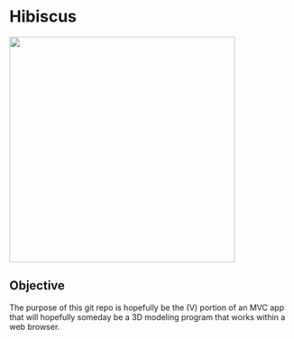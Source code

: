 # Hibiscus

<img src="https://upload.wikimedia.org/wikipedia/commons/7/76/Hibiscus_hirtus_Lesser_Mallow_flower_Yeleswaram_EastGodavari.JPG" width="400" />

## Objective
The purpose of this git repo is hopefully be the (V) portion of an MVC app that will hopefully someday be a 3D modeling program that works within a web browser.

